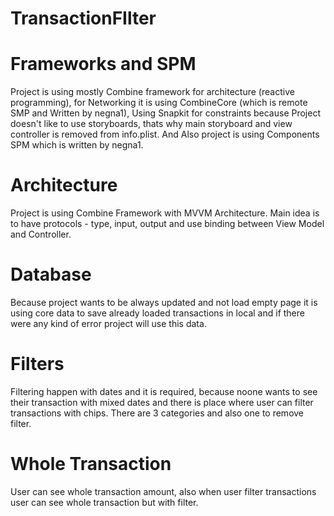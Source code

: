 # TransactionFIlter

# Frameworks and SPM

Project is using mostly Combine framework for architecture (reactive programming), for Networking it is using CombineCore (which is remote SMP and Written by negna1), Using Snapkit for constraints because Project doesn't like to use storyboards, thats why main storyboard and view controller is removed from 
info.plist. And Also project is using Components SPM which is written by negna1.

# Architecture

Project is using Combine Framework with MVVM Architecture. Main idea is to have protocols - type, input, output and use binding between View Model 
and Controller.

# Database

Because project wants to be always updated and not load empty page it is using core data to save already loaded transactions in local and if there were any kind of error project will use this data. 

# Filters

Filtering happen with dates and it is required, because noone wants to see their transaction with mixed dates and there is place where user can filter transactions with chips. There are 3 categories and also one to remove filter. 

# Whole Transaction

User can see whole transaction amount, also when user filter transactions user can see whole transaction but with filter.
